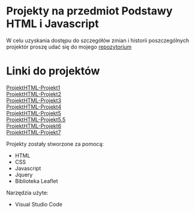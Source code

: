 # Projekty na przedmiot Podstawy HTML i Javascript

W celu uzyskania dostępu do szczegółów zmian i historii poszczególnych projektór proszę udać się do mojego
[repozytorium](https://github.com/tomquess?tab=repositories)


<h1>Linki do projektów</h1>

[ProjektHTML-Projekt1](https://github.com/tomquess/PodstawyHTML-Projekt1)<br>
[ProjektHTML-Projekt2](https://github.com/tomquess/ProjektHTML-Projekt2)<br>
[ProjektHTML-Projekt3](https://github.com/tomquess/ProjektHTML-Projekt3)<br>
[ProjektHTML-Projekt4](https://github.com/tomquess/ProjektHTML-Projekt4)<br>
[ProjektHTML-Projekt5](https://github.com/tomquess/ProjektHTML-Projekt5)<br>
[ProjektHTML-Projekt5.5](https://github.com/tomquess/ProjektHTML-Projekt5.5)<br>
[ProjektHTML-Projekt6](https://github.com/tomquess/ProjektHTML-Projekt6)<br>
[ProjektHTML-Projekt7](https://github.com/tomquess/ProjektHTML-Projekt7)<br>



Projekty zostały stworzone za pomocą:

- HTML
- CSS
- Javascript
- Jquery
- Biblioteka Leaflet

Narzędzia użyte:

- Visual Studio Code
